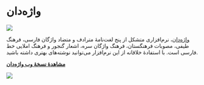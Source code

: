 # واژه‌دان

![](https://img.shields.io/github/downloads/sir-kokabi/Vajehdan/total?style=social)

[واژه‌دان](https://sir-kokabi.github.io/Vajehdan/)، نرم‌افزاری متشکل از پنج لغت‌نامهٔ مترادف و متضاد واژگان فارسی، فرهنگ طیفی، مصوبات فرهنگستان، فرهنگ واژگان سره، اشعار گنجور و فرهنگ املایی خط فارسی است. با استفادهٔ خلاقانه از این نرم‌افزار می‌توانید نوشته‌های بهتری داشته باشید.

[**مشاهدهٔ نسخهٔ وب واژه‌دان**](https://vajehdan-app.ir/)


![](https://vajehdan-app.ir/preview.gif)

